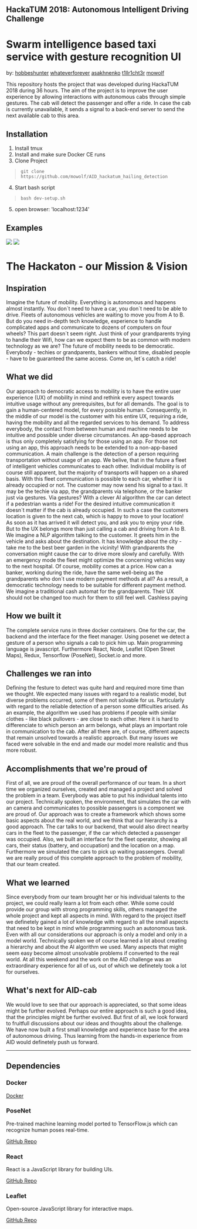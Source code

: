 ## HackaTUM 2018: Autonomous Intelligent Driving Challenge
# Swarm intelligence based taxi service with gesture recognition UI

by: [hobbeshunter](https://github.com/hobbeshunter) [whateverforever](https://github.com/whateverforever) [asakhnenko](https://github.com/asakhnenko) [t1llr1cht3r](https://github.com/t1llr1cht3r) [mowolf](https://github.com/mowolf) 

This repository hosts the project that was developed during HackaTUM 2018 during 36 hours. The aim of the project is to improve the user experience by allowing interactions with autonomous cabs through simple gestures. The cab will detect the passenger and offer a ride. In case the cab is currently unavailable, it sends a signal to a back-end server to send the next available cab to this area.

## Installation

1. Install tmux
1. Install and make sure Docker CE runs
1. Clone Project
> `git clone https://github.com/mowolf/AID_hackatum_hailing_detection`
4. Start bash script
> `bash dev-setup.sh`
5. open browser: 'localhost:1234'

## Examples

![](detected.png)
![](fleetControl.png)

# The Hackaton - our Mission & Vision

## Inspiration
Imagine the future of mobility. Everything is autonomous and happens almost instantly. You don´t need to have a car, you don´t need to be able to drive. Fleets of autonomous vehicles are waiting to move you from A to B. But do you need in-depth tech knowledge, experience to handle complicated apps and communicate to dozens of computers on four wheels? This part doesn´t seem right. Just think of your grandparents trying to handle their Wifi, how can we expect them to be as common with modern technology as we are? The future of mobility needs to be democratic. Everybody - techies or grandparents, bankers without time, disabled people - have to be guaranteed the same access. Come on, let´s catch a ride!

## What we did
Our approach to democratic access to mobility is to have the entire user experience (UX) of mobility in mind and rethink every aspect towards intuitive usage without any prerequisites, but for all demands. The goal is to gain a human-centered model, for every possible human. Consequently, in the middle of our model is the customer with his entire UX, requiring a ride, having the mobility and all the regarded services to his demand. To address everybody, the contact from between human and machine needs to be intuitive and possible under diverse circumstances. An app-based approach is thus only completely satisfying for those using an app. For those not using an app, this approach needs to be extended to a non-app-based communication. A main challenge is the detection of a person requiring transportation without usage of an app.
We belive, that in the future a fleet of intelligent vehicles communicates to each other. Individual mobility is of course still apparent, but the majority of transports will happen on a shared basis. With this fleet communication is possible to each car, whether it is already occupied or not. The customer may now send his signal to a taxi. It may be the techie via app, the grandparents via telephone, or the banker just via gestures. Via gestures? With a clever AI algorithm the car can detect if a pedestrian wants a ride!
For the desired intuitive communication it doesn´t matter if the cab is already occupied. In such a case the customers location is given to the next cab, which is happy to move to your location! As soon as it has arrived it will detect you, and ask you to enjoy your ride.
But to the UX belongs more than just calling a cab and driving from A to B. We imagine a NLP algorithm talking to the customer. It greets him in the vehicle and asks about the destination. It has knowledge about the city - take me to the best beer garden in the vicinity! With grandparents the conversation might cause the car to drive more slowly and carefully. With an emergency mode the fleet might optimize the concerning vehicles way to the next hospital.
Of course, mobility comes at a price. How can a banker, working during the ride, have the same well-being as the grandparents who don´t use modern payment methods at all? As a result, a democratic technology needs to be suitable for different payment method. We imagine a traditional cash automat for the grandparents. Their UX should not be changed too much for them to still feel well. Cashless paying

## How we built it
The complete service runs in three docker containers. One for the car, the backend and the interface for the fleet manager. Using posenet we detect a gesture of a person who signals a cab to pick him up. Main programming language is javascript. Furthermore React, Node, Leaflet (Open Street Maps), Redux, Tensorflow (PoseNet), Socket.io and more.

## Challenges we ran into
Defining the festure to detect was quite hard and required more time than we thought. We expected many issues with regard to a realistic model, but diverse problems occurred, some of them not solvable for us. Particularly with regard to the reliable detection of a person some difficulties arised. As an example, the algorithm we used has problems if people with similar clothes - like black pullovers - are close to each other. Here it is hard to differenciate to which person an arm belongs, what plays an important role in communication to the cab.
After all there are, of course, different aspects that remain unsolved towards a realistic approach. But many issues we faced were solvable in the end and made our model more realistic and thus more robust.

## Accomplishments that we're proud of
First of all, we are proud of the overall performance of our team. In a short time we organized ourselves, created and managed a project and solved the problem in a team. Everybody was able to put his individual talents into our project.
Technically spoken, the environment, that simulates the car with an camera and communicates to possible passengers is a component we are proud of. Our approach was to create a framework which shows some basic aspects about the real world, and we think that our hierarchy is a good approach. The car talks to our backend, that would also direct nearby cars in the fleet to the passenger, if the car which detected a passenger was occupied. Also, we built an interface for the fleet operator, showing all cars, their status (battery, and occupation) and the location on a map. Furthermore we simulated the cars to pick up waiting passengers. 
Overall we are really proud of this complete approach to the problem of mobility, that our team created.

## What we learned
Since everybody from our team brought her or his individual talents to the project, we could really learn a lot from each other. While some could provide our group with strong programming skills, others managed the whole project and kept all aspects in mind.
With regard to the project itself we definetely gained a lot of knowledge with regard to all the small aspects that need to be kept in mind while programming such an autonomous task. Even with all our considerations our approach is only a model and only in a model world. 
Technically spoken we of course learned a lot about creating a hierarchy and about the AI algorithm we used. Many aspects that might seem easy become almost unsolvable problems if converted to the real world.
At all this weekend and the work on the AID challenge was an extraordinary experience for all of us, out of which we definetely took a lot for ourselves.

## What's next for AID-cab
We would love to see that our approach is appreciated, so that some ideas might be further evolved. Perhaps our entire approach is such a good idea, that the principles might be further evolved. But first of all, we look forward to fruitfull discussions about our ideas and thoughts about the challenge. We have now built a first small knowledge and experience base for the area of autonomous driving. Thus learning from the hands-in experience from AID would definetely push us forward.

---

## Dependencies

### Docker
[Docker](https://www.docker.com/)

### PoseNet
Pre-trained machine learning model ported to TensorFlow.js which can recognize human poses real-time.

[GitHub Repo](https://github.com/tensorflow/tfjs-models/tree/master/posenet)

### React
React is a JavaScript library for building UIs.

[GitHub Repo](https://github.com/facebook/react)

### Leaflet
Open-source JavaScript library for interactive maps.

[GitHub Repo](https://github.com/Leaflet/Leaflet)
